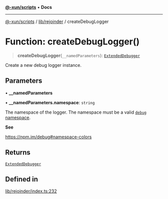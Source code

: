 [**@-xun/scripts**](../../../README.md) • **Docs**

***

[@-xun/scripts](../../../README.md) / [lib/rejoinder](../README.md) / createDebugLogger

# Function: createDebugLogger()

> **createDebugLogger**(`__namedParameters`): [`ExtendedDebugger`](../../debug-extended/interfaces/ExtendedDebugger.md)

Create a new debug logger instance.

## Parameters

• **\_\_namedParameters**

• **\_\_namedParameters.namespace**: `string`

The namespace of the logger. The namespace must be a valid [`debug`
namespace](https://npm.im/debug#namespace-colors).

**See**

https://npm.im/debug#namespace-colors

## Returns

[`ExtendedDebugger`](../../debug-extended/interfaces/ExtendedDebugger.md)

## Defined in

[lib/rejoinder/index.ts:232](https://github.com/Xunnamius/xscripts/blob/0bf89cad7426062a1d0f1ed6b9e69c1e60c734aa/lib/rejoinder/index.ts#L232)
